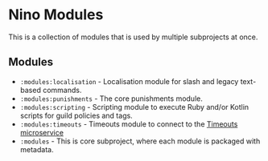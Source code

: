 # Nino Modules
This is a collection of modules that is used by multiple subprojects at once.

## Modules
- `:modules:localisation` - Localisation module for slash and legacy text-based commands.
- `:modules:punishments` - The core punishments module.
- `:modules:scripting` - Scripting module to execute Ruby and/or Kotlin scripts for guild policies and tags.
- `:modules:timeouts` - Timeouts module to connect to the [Timeouts microservice](https://github.com/NinoDiscord/timeouts)
- `:modules` - This is core subproject, where each module is packaged with metadata.
